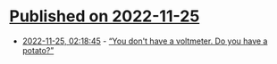 # [Published on 2022-11-25](index.md)

* [2022-11-25, 02:18:45](https://news.ycombinator.com/item?id=33738462) - [“You don't have a voltmeter. Do you have a potato?”](https://diy.stackexchange.com/a/252050)
